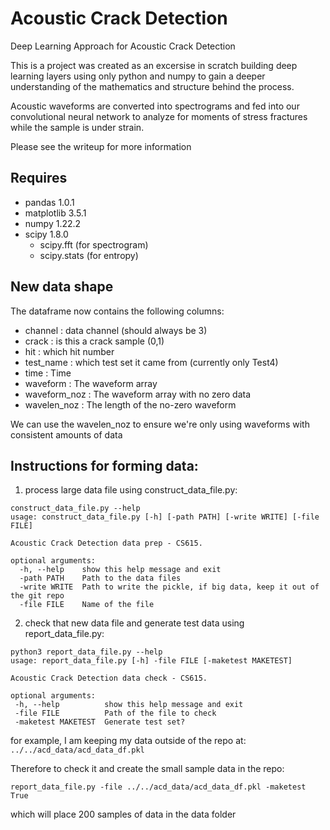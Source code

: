 # Acoustic Crack Detection
Deep Learning Approach for Acoustic Crack Detection

This is a project was created as an excersise in scratch building deep learning layers using only python and numpy to gain a deeper understanding of the mathematics and structure behind the process.

Acoustic waveforms are converted into spectrograms and fed into our convolutional neural network to analyze for moments of stress fractures while the sample is under strain.

Please see the writeup for more information

## Requires
* pandas 1.0.1
* matplotlib 3.5.1
* numpy 1.22.2
* scipy 1.8.0
  * scipy.fft (for spectrogram)
  * scipy.stats (for entropy)

## New data shape

The dataframe now contains the following columns:
* channel : data channel (should always be 3)
* crack : is this a crack sample (0,1)
* hit : which hit number
* test_name : which test set it came from (currently only Test4)
* time : Time
* waveform : The waveform array
* waveform_noz : The waveform array with no zero data
* wavelen_noz : The length of the no-zero waveform

We can use the wavelen_noz to ensure we're only using waveforms with consistent amounts of data

## Instructions for forming data:
1. process large data file using construct_data_file.py:

```
construct_data_file.py --help
usage: construct_data_file.py [-h] [-path PATH] [-write WRITE] [-file FILE]

Acoustic Crack Detection data prep - CS615.

optional arguments:
  -h, --help    show this help message and exit
  -path PATH    Path to the data files
  -write WRITE  Path to write the pickle, if big data, keep it out of the git repo
  -file FILE    Name of the file
```

2. check that new data file and generate test data using report_data_file.py:

```
python3 report_data_file.py --help
usage: report_data_file.py [-h] -file FILE [-maketest MAKETEST]

Acoustic Crack Detection data check - CS615.

optional arguments:
 -h, --help          show this help message and exit
 -file FILE          Path of the file to check
 -maketest MAKETEST  Generate test set?
  ```

for example, I am keeping my data outside of the repo at:
 ``` ../../acd_data/acd_data_df.pkl ```

Therefore to check it and create the small sample data in the repo:

```report_data_file.py -file ../../acd_data/acd_data_df.pkl -maketest True```

which will place 200 samples of data in the data folder
